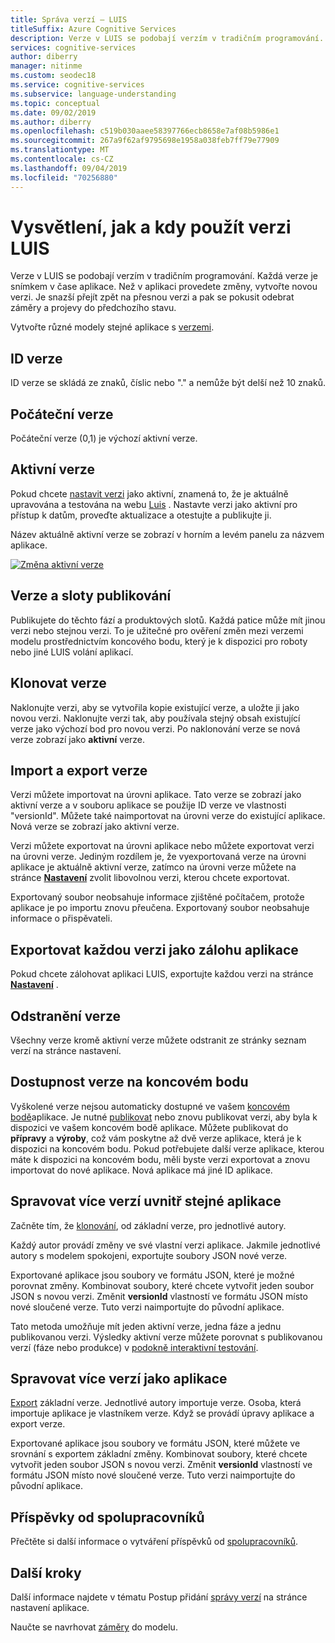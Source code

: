 ```yaml
---
title: Správa verzí – LUIS
titleSuffix: Azure Cognitive Services
description: Verze v LUIS se podobají verzím v tradičním programování. Každá verze je snímkem v čase aplikace. Než v aplikaci provedete změny, vytvořte novou verzi. Je snazší přejít zpět na přesnou aplikaci a pak se pokusit neloupaný záměr a projevy aplikace a vrátit se k předchozímu stavu.
services: cognitive-services
author: diberry
manager: nitinme
ms.custom: seodec18
ms.service: cognitive-services
ms.subservice: language-understanding
ms.topic: conceptual
ms.date: 09/02/2019
ms.author: diberry
ms.openlocfilehash: c519b030aaee58397766ecb8658e7af08b5986e1
ms.sourcegitcommit: 267a9f62af9795698e1958a038feb7ff79e77909
ms.translationtype: MT
ms.contentlocale: cs-CZ
ms.lasthandoff: 09/04/2019
ms.locfileid: "70256880"
---
```

# <a name="understand-how-and-when-to-use-a-luis-version"></a>Vysvětlení, jak a kdy použít verzi LUIS

Verze v LUIS se podobají verzím v tradičním programování. Každá verze je snímkem v čase aplikace. Než v aplikaci provedete změny, vytvořte novou verzi. Je snazší přejít zpět na přesnou verzi a pak se pokusit odebrat záměry a projevy do předchozího stavu.

Vytvořte různé modely stejné aplikace s [verzemi](luis-how-to-manage-versions.md). 

## <a name="version-id"></a>ID verze
ID verze se skládá ze znaků, číslic nebo "." a nemůže být delší než 10 znaků.

## <a name="initial-version"></a>Počáteční verze
Počáteční verze (0,1) je výchozí aktivní verze. 

## <a name="active-version"></a>Aktivní verze
Pokud chcete [nastavit verzi](luis-how-to-manage-versions.md#set-active-version) jako aktivní, znamená to, že je aktuálně upravována a testována na webu [Luis](luis-reference-regions.md) . Nastavte verzi jako aktivní pro přístup k datům, proveďte aktualizace a otestujte a publikujte ji.

Název aktuálně aktivní verze se zobrazí v horním a levém panelu za názvem aplikace. 

[![Změna aktivní verze](./media/luis-concept-version/version-in-nav-bar-inline.png)](./media/luis-concept-version/version-in-nav-bar-expanded.png#lightbox)

## <a name="versions-and-publishing-slots"></a>Verze a sloty publikování
Publikujete do těchto fází a produktových slotů. Každá patice může mít jinou verzi nebo stejnou verzi. To je užitečné pro ověření změn mezi verzemi modelu prostřednictvím koncového bodu, který je k dispozici pro roboty nebo jiné LUIS volání aplikací. 

## <a name="clone-a-version"></a>Klonovat verze
Naklonujte verzi, aby se vytvořila kopie existující verze, a uložte ji jako novou verzi. Naklonujte verzi tak, aby používala stejný obsah existující verze jako výchozí bod pro novou verzi. Po naklonování verze se nová verze zobrazí jako **aktivní** verze. 

## <a name="import-and-export-a-version"></a>Import a export verze
Verzi můžete importovat na úrovni aplikace. Tato verze se zobrazí jako aktivní verze a v souboru aplikace se použije ID verze ve vlastnosti "versionId". Můžete také naimportovat na úrovni verze do existující aplikace. Nová verze se zobrazí jako aktivní verze. 

Verzi můžete exportovat na úrovni aplikace nebo můžete exportovat verzi na úrovni verze. Jediným rozdílem je, že vyexportovaná verze na úrovni aplikace je aktuálně aktivní verze, zatímco na úrovni verze můžete na stránce **[Nastavení](luis-how-to-manage-versions.md)** zvolit libovolnou verzi, kterou chcete exportovat. 

Exportovaný soubor neobsahuje informace zjištěné počítačem, protože aplikace je po importu znovu přeučena. Exportovaný soubor neobsahuje informace o přispěvateli.

## <a name="export-each-version-as-app-backup"></a>Exportovat každou verzi jako zálohu aplikace
Pokud chcete zálohovat aplikaci LUIS, exportujte každou verzi na stránce **[Nastavení](luis-how-to-manage-versions.md)** .

## <a name="delete-a-version"></a>Odstranění verze
Všechny verze kromě aktivní verze můžete odstranit ze stránky seznam verzí na stránce nastavení. 

## <a name="version-availability-at-the-endpoint"></a>Dostupnost verze na koncovém bodu
Vyškolené verze nejsou automaticky dostupné ve vašem [koncovém bodě](luis-glossary.md#endpoint)aplikace. Je nutné [publikovat](luis-how-to-publish-app.md) nebo znovu publikovat verzi, aby byla k dispozici ve vašem koncovém bodě aplikace. Můžete publikovat do **přípravy** a **výroby**, což vám poskytne až dvě verze aplikace, která je k dispozici na koncovém bodu. Pokud potřebujete další verze aplikace, kterou máte k dispozici na koncovém bodu, měli byste verzi exportovat a znovu importovat do nové aplikace. Nová aplikace má jiné ID aplikace.

## <a name="manage-multiple-versions-inside-the-same-app"></a>Spravovat více verzí uvnitř stejné aplikace
Začněte tím, že [klonování](luis-how-to-manage-versions.md#clone-a-version), od základní verze, pro jednotlivé autory. 

Každý autor provádí změny ve své vlastní verzi aplikace. Jakmile jednotlivé autory s modelem spokojeni, exportujte soubory JSON nové verze.  

Exportované aplikace jsou soubory ve formátu JSON, které je možné porovnat změny. Kombinovat soubory, které chcete vytvořit jeden soubor JSON s novou verzi. Změnit **versionId** vlastností ve formátu JSON místo nové sloučené verze. Tuto verzi naimportujte do původní aplikace. 

Tato metoda umožňuje mít jeden aktivní verze, jedna fáze a jednu publikovanou verzi. Výsledky aktivní verze můžete porovnat s publikovanou verzí (fáze nebo produkce) v [podokně interaktivní testování](luis-interactive-test.md).

## <a name="manage-multiple-versions-as-apps"></a>Spravovat více verzí jako aplikace
[Export](luis-how-to-manage-versions.md#export-version) základní verze. Jednotlivé autory importuje verze. Osoba, která importuje aplikace je vlastníkem verze. Když se provádí úpravy aplikace a export verze. 

Exportované aplikace jsou soubory ve formátu JSON, které můžete ve srovnání s exportem základní změny. Kombinovat soubory, které chcete vytvořit jeden soubor JSON s novou verzi. Změnit **versionId** vlastností ve formátu JSON místo nové sloučené verze. Tuto verzi naimportujte do původní aplikace.

## <a name="contributions-from-collaborators"></a>Příspěvky od spolupracovníků

Přečtěte si další informace o vytváření příspěvků od [spolupracovníků](luis-how-to-collaborate.md).

## <a name="next-steps"></a>Další kroky

Další informace najdete v tématu Postup přidání [správy verzí](luis-how-to-manage-versions.md) na stránce nastavení aplikace. 

Naučte se navrhovat [záměry](luis-concept-intent.md) do modelu.

